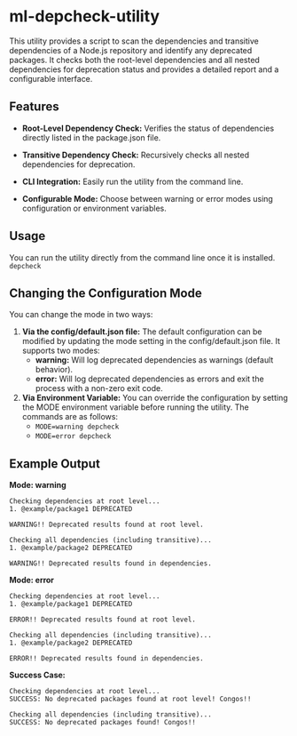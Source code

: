# ml-depcheck-utility

This utility provides a script to scan the dependencies and transitive dependencies of a Node.js repository and identify any deprecated packages. It checks both the root-level dependencies and all nested dependencies for deprecation status and provides a detailed report and a configurable interface.

## Features

- **Root-Level Dependency Check:** Verifies the status of dependencies directly listed in the package.json file.

- **Transitive Dependency Check:** Recursively checks all nested dependencies for deprecation.

- **CLI Integration:** Easily run the utility from the command line.

- **Configurable Mode:** Choose between warning or error modes using configuration or environment variables.

## Usage

You can run the utility directly from the command line once it is installed.<br>
`depcheck`

## Changing the Configuration Mode

You can change the mode in two ways:

1. **Via the config/default.json file:**
   The default configuration can be modified by updating the mode setting in the config/default.json file. It supports two modes:
   - **warning:** Will log deprecated dependencies as warnings (default behavior).
   - **error:** Will log deprecated dependencies as errors and exit the process with a non-zero exit code.
2. **Via Environment Variable:**
   You can override the configuration by setting the MODE environment variable before running the utility. The commands are as follows:
   - `MODE=warning depcheck`
   - `MODE=error depcheck`

## Example Output

**Mode: warning**

```
Checking dependencies at root level...
1. @example/package1 DEPRECATED

WARNING!! Deprecated results found at root level.

Checking all dependencies (including transitive)...
1. @example/package2 DEPRECATED

WARNING!! Deprecated results found in dependencies.
```

**Mode: error**

```
Checking dependencies at root level...
1. @example/package1 DEPRECATED

ERROR!! Deprecated results found at root level.

Checking all dependencies (including transitive)...
1. @example/package2 DEPRECATED

ERROR!! Deprecated results found in dependencies.
```

**Success Case:**

```
Checking dependencies at root level...
SUCCESS: No deprecated packages found at root level! Congos!!

Checking all dependencies (including transitive)...
SUCCESS: No deprecated packages found! Congos!!
```
